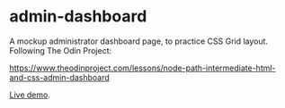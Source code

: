 # admin-dashboard
A mockup administrator dashboard page, to practice CSS Grid layout.
Following The Odin Project:

https://www.theodinproject.com/lessons/node-path-intermediate-html-and-css-admin-dashboard

[Live demo](https://mongrelarchitect.github.io/admin-dashboard).
